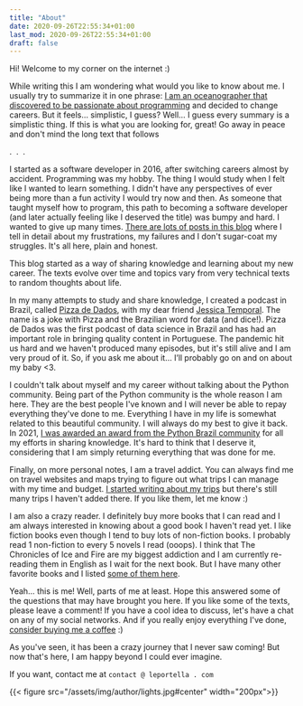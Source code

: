 ```yaml
---
title: "About"
date: 2020-09-26T22:55:34+01:00
last_mod: 2020-09-26T22:55:34+01:00
draft: false
---
```


Hi! Welcome to my corner on the internet :)

While writing this I am wondering what would you like to know about me. I usually try to summarize it in one phrase: [I am an oceanographer that discovered to be passionate about programming](https://leportella.com/from-oceanographer-to-programmer.html) and decided to change careers. But it feels… simplistic, I guess? Well… I guess every summary is a simplistic thing. If this is what you are looking for, great! Go away in peace and don't mind the long text that follows

.  .  .

I started as a software developer in 2016, after switching careers almost by accident. Programming was my hobby. The thing I would study when I felt like I wanted to learn something. I didn't have any perspectives of ever being more than a fun activity I would try now and then. As someone that taught myself how to program, this path to becoming a software developer (and later actually feeling like I deserved the title) was bumpy and hard. I wanted to give up many times. [There are lots of posts in this blog](https://leportella.com/categories/career/) where I tell in detail about my frustrations, my failures and I don't sugar-coat my struggles. It's all here, plain and honest.

This blog started as a way of sharing knowledge and learning about my new career. The texts evolve over time and topics vary from very technical texts to random thoughts about life.

In my many attempts to study and share knowledge, I created a podcast in Brazil, called [Pizza de Dados](https://pizzadedados.com/), with my dear friend [Jessica Temporal](https://jtemporal.com/). The name is a joke with Pizza and the Brazilian word for data (and dice!). Pizza de Dados was the first podcast of data science in Brazil and has had an important role in bringing quality content in Portuguese. The pandemic hit us hard and we haven't produced many episodes, but it's still alive and I am very proud of it. So, if you ask me about it… I’ll probably go on and on about my baby <3.

I couldn't talk about myself and my career without talking about the Python community. Being part of the Python community is the whole reason I am here. They are the best people I've known and I will never be able to repay everything they've done to me. Everything I have in my life is somewhat related to this beautiful community. I will always do my best to give it back. In 2021, [I was awarded an award from the Python Brazil community](https://leportella.com/thankyou-thankyou-thabkyou/) for all my efforts in sharing knowledge. It's hard to think that I deserve it, considering that I am simply returning everything that was done for me.

Finally, on more personal notes, I am a travel addict. You can always find me on travel websites and maps trying to figure out what trips I can manage with my time and budget. [I started writing about my trips](https://leportella.com/travel/) but there's still many trips I haven't added there. If you like them, let me know :)

I am also a crazy reader. I definitely buy more books that I can read and I am always interested in knowing about a good book I haven't read yet. I like fiction books even though I tend to buy lots of non-fiction books. I probably read 1 non-fiction to every 5 novels I read (ooops). I think that The Chronicles of Ice and Fire are my biggest addiction and I am currently re-reading them in English as I wait for the next book. But I have many other favorite books and I listed [some of them here](https://www.goodreads.com/review/list/83961617-leticia-portella?ref=nav_mybooks&shelf=favorites&view=covers).

Yeah… this is me! Well, parts of me at least. Hope this answered some of the questions that may have brought you here. If you like some of the texts, please leave a comment! If you have a cool idea to discuss, let's have a chat on any of my social networks. And if you really enjoy everything I've done, [consider buying me a coffee](https://www.buymeacoffee.com/leportella) :)

As you've seen, it has been a crazy journey that I never saw coming! But now that's here, I am happy beyond I could ever imagine. 

If you want, contact me at `contact @ leportella . com`


{{< figure src="/assets/img/author/lights.jpg#center" width="200px">}}
